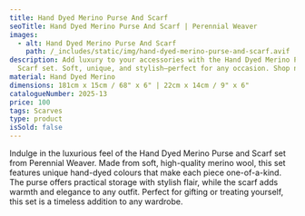 ```yaml
---
title: Hand Dyed Merino Purse And Scarf
seoTitle: Hand Dyed Merino Purse And Scarf | Perennial Weaver
images:
  - alt: Hand Dyed Merino Purse And Scarf
    path: /_includes/static/img/hand-dyed-merino-purse-and-scarf.avif
description: Add luxury to your accessories with the Hand Dyed Merino Purse and
  Scarf set. Soft, unique, and stylish—perfect for any occasion. Shop now!
material: Hand Dyed Merino
dimensions: 181cm x 15cm / 68" x 6" | 22cm x 14cm / 9" x 6"
catalogueNumber: 2025-13
price: 100
tags: Scarves
type: product
isSold: false
---
```

Indulge in the luxurious feel of the Hand Dyed Merino Purse and Scarf set from Perennial Weaver. Made from soft, high-quality merino wool, this set features unique hand-dyed colours that make each piece one-of-a-kind. The purse offers practical storage with stylish flair, while the scarf adds warmth and elegance to any outfit. Perfect for gifting or treating yourself, this set is a timeless addition to any wardrobe.
